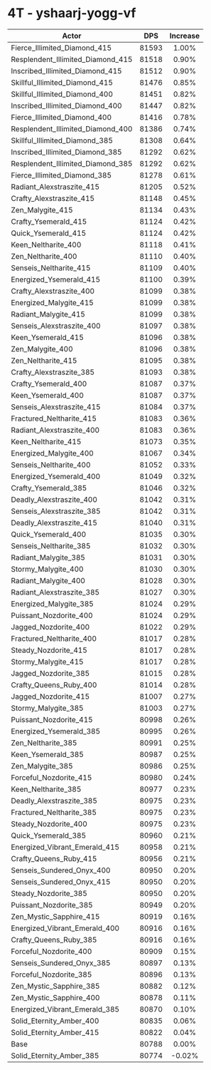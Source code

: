 # 4T - yshaarj-yogg-vf
| Actor | DPS | Increase |
|---|:---:|:---:|
|Fierce_Illimited_Diamond_415|81593|1.00%|
|Resplendent_Illimited_Diamond_415|81518|0.90%|
|Inscribed_Illimited_Diamond_415|81512|0.90%|
|Skillful_Illimited_Diamond_415|81476|0.85%|
|Skillful_Illimited_Diamond_400|81451|0.82%|
|Inscribed_Illimited_Diamond_400|81447|0.82%|
|Fierce_Illimited_Diamond_400|81416|0.78%|
|Resplendent_Illimited_Diamond_400|81386|0.74%|
|Skillful_Illimited_Diamond_385|81308|0.64%|
|Inscribed_Illimited_Diamond_385|81292|0.62%|
|Resplendent_Illimited_Diamond_385|81292|0.62%|
|Fierce_Illimited_Diamond_385|81278|0.61%|
|Radiant_Alexstraszite_415|81205|0.52%|
|Crafty_Alexstraszite_415|81148|0.45%|
|Zen_Malygite_415|81134|0.43%|
|Crafty_Ysemerald_415|81124|0.42%|
|Quick_Ysemerald_415|81124|0.42%|
|Keen_Neltharite_400|81118|0.41%|
|Zen_Neltharite_400|81110|0.40%|
|Senseis_Neltharite_415|81109|0.40%|
|Energized_Ysemerald_415|81100|0.39%|
|Crafty_Alexstraszite_400|81099|0.38%|
|Energized_Malygite_415|81099|0.38%|
|Radiant_Malygite_415|81099|0.38%|
|Senseis_Alexstraszite_400|81097|0.38%|
|Keen_Ysemerald_415|81096|0.38%|
|Zen_Malygite_400|81096|0.38%|
|Zen_Neltharite_415|81095|0.38%|
|Crafty_Alexstraszite_385|81093|0.38%|
|Crafty_Ysemerald_400|81087|0.37%|
|Keen_Ysemerald_400|81087|0.37%|
|Senseis_Alexstraszite_415|81084|0.37%|
|Fractured_Neltharite_415|81083|0.36%|
|Radiant_Alexstraszite_400|81083|0.36%|
|Keen_Neltharite_415|81073|0.35%|
|Energized_Malygite_400|81067|0.34%|
|Senseis_Neltharite_400|81052|0.33%|
|Energized_Ysemerald_400|81049|0.32%|
|Crafty_Ysemerald_385|81046|0.32%|
|Deadly_Alexstraszite_400|81042|0.31%|
|Senseis_Alexstraszite_385|81042|0.31%|
|Deadly_Alexstraszite_415|81040|0.31%|
|Quick_Ysemerald_400|81035|0.30%|
|Senseis_Neltharite_385|81032|0.30%|
|Radiant_Malygite_385|81031|0.30%|
|Stormy_Malygite_400|81030|0.30%|
|Radiant_Malygite_400|81028|0.30%|
|Radiant_Alexstraszite_385|81027|0.30%|
|Energized_Malygite_385|81024|0.29%|
|Puissant_Nozdorite_400|81024|0.29%|
|Jagged_Nozdorite_400|81022|0.29%|
|Fractured_Neltharite_400|81017|0.28%|
|Steady_Nozdorite_415|81017|0.28%|
|Stormy_Malygite_415|81017|0.28%|
|Jagged_Nozdorite_385|81015|0.28%|
|Crafty_Queens_Ruby_400|81014|0.28%|
|Jagged_Nozdorite_415|81007|0.27%|
|Stormy_Malygite_385|81003|0.27%|
|Puissant_Nozdorite_415|80998|0.26%|
|Energized_Ysemerald_385|80995|0.26%|
|Zen_Neltharite_385|80991|0.25%|
|Keen_Ysemerald_385|80987|0.25%|
|Zen_Malygite_385|80986|0.25%|
|Forceful_Nozdorite_415|80980|0.24%|
|Keen_Neltharite_385|80977|0.23%|
|Deadly_Alexstraszite_385|80975|0.23%|
|Fractured_Neltharite_385|80975|0.23%|
|Steady_Nozdorite_400|80975|0.23%|
|Quick_Ysemerald_385|80960|0.21%|
|Energized_Vibrant_Emerald_415|80958|0.21%|
|Crafty_Queens_Ruby_415|80956|0.21%|
|Senseis_Sundered_Onyx_400|80950|0.20%|
|Senseis_Sundered_Onyx_415|80950|0.20%|
|Steady_Nozdorite_385|80950|0.20%|
|Puissant_Nozdorite_385|80949|0.20%|
|Zen_Mystic_Sapphire_415|80919|0.16%|
|Energized_Vibrant_Emerald_400|80916|0.16%|
|Crafty_Queens_Ruby_385|80916|0.16%|
|Forceful_Nozdorite_400|80909|0.15%|
|Senseis_Sundered_Onyx_385|80897|0.13%|
|Forceful_Nozdorite_385|80896|0.13%|
|Zen_Mystic_Sapphire_385|80882|0.12%|
|Zen_Mystic_Sapphire_400|80878|0.11%|
|Energized_Vibrant_Emerald_385|80870|0.10%|
|Solid_Eternity_Amber_400|80835|0.06%|
|Solid_Eternity_Amber_415|80822|0.04%|
|Base|80788|0.00%|
|Solid_Eternity_Amber_385|80774|-0.02%|
